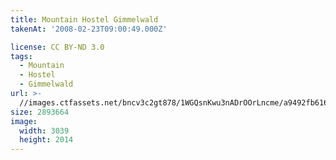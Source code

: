 ```yaml
---
title: Mountain Hostel Gimmelwald
takenAt: '2008-02-23T09:00:49.000Z'

license: CC BY-ND 3.0
tags:
  - Mountain
  - Hostel
  - Gimmelwald
url: >-
  //images.ctfassets.net/bncv3c2gt878/1WGQsnKwu3nADrOOrLncme/a9492fb6165457ab92f007642f3b9d24/mountain-hostel-gimmelwald_4560344236_o
size: 2893664
image:
  width: 3039
  height: 2014
---
```

